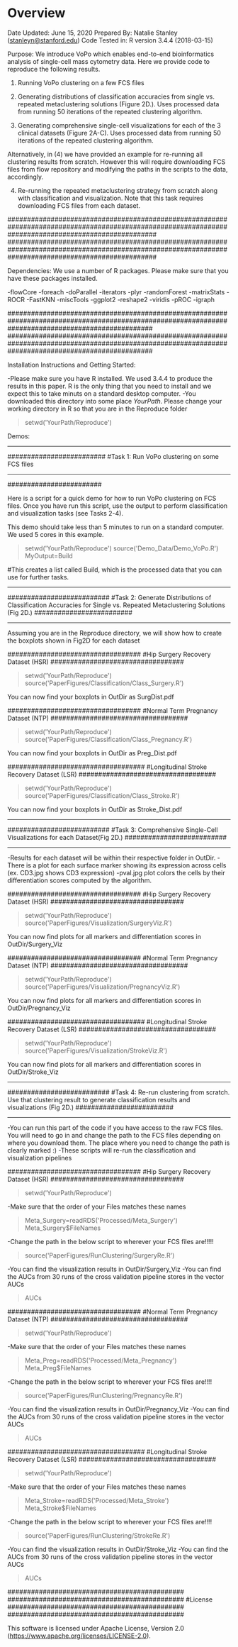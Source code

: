 
# Overview

Date Updated: June 15, 2020
Prepared By: Natalie Stanley (stanleyn@stanford.edu)
Code Tested in: R version 3.4.4 (2018-03-15)

Purpose: We introduce VoPo which enables end-to-end bioinformatics analysis of single-cell mass cytometry data. Here we provide code to reproduce the following results. 
1) Running VoPo clustering on a few FCS files

2) Generating distributions of classification accuracies from single vs. repeated metaclustering solutions (Figure 2D.). Uses processed data from running 50 iterations of the repeated clustering algorithm.

3) Generating comprehensive single-cell visualizations for each of the 3 clinical datasets (Figure 2A-C). Uses processed data from running 50 iterations of the repeated clustering algorithm. 

Alternatively, in (4) we have provided an example for re-running all clustering results from scratch. However this will require downloading FCS files from flow repository and modifying the paths in the scripts to the data, accordingly.  

4) Re-running the repeated metaclustering strategy from scratch along with classification and visualization. Note that this task requires downloading FCS files from each dataset. 

######################################################################################################################################################
######################################################################################################################################################

Dependencies: We use a number of R packages. Please make sure that you have these packages installed.

-flowCore
-foreach
-doParallel
-iterators
-plyr
-randomForest
-matrixStats
-ROCR
-FastKNN
-miscTools
-ggplot2
-reshape2
-viridis
-pROC
-igraph

#####################################################################################################################################################
#####################################################################################################################################################

Installation Instructions and Getting Started:

-Please make sure you have R installed. We used 3.4.4 to produce the results in this paper. R is the only thing that you need to install and we expect this to take minuts on a standard desktop computer.
-You downloaded this directory into some place *YourPath*. Please change your working directory in R so that you are in the Reproduce folder

>setwd('YourPath/Reproduce')

Demos:

*************************
#########################
#Task 1: Run VoPo clustering on some FCS files
*************************
########################

Here is a script for a quick demo for how to run VoPo clustering on FCS files. Once you have run this script, use the output to perform classification and visualization tasks (see Tasks 2-4). 

This demo should take less than 5 minutes to run on a standard computer. We used 5 cores in this example.

>setwd('YourPath/Reproduce')
>source('Demo_Data/Demo_VoPo.R')
>MyOutput=Build

#This creates a list called Build, which is the processed data that you can use for further tasks. 

**************************
##########################
#Task 2: Generate Distributions of Classification Accuracies for Single vs. Repeated Metaclustering Solutions (Fig 2D.)
#########################
***************************
Assuming you are in the Reproduce directory, we will show how to create the boxplots shown in Fig2D for each dataset

##################################
#Hip Surgery Recovery Dataset (HSR)
##################################
>setwd('YourPath/Reproduce')
>source('PaperFigures/Classification/Class_Surgery.R')

You can now find your boxplots in OutDir as SurgDist.pdf

##################################
#Normal Term Pregnancy Dataset (NTP)
###################################
>setwd('YourPath/Reproduce')
>source('PaperFigures/Classification/Class_Pregnancy.R')

You can now find your boxplots in OutDir as Preg_Dist.pdf

###################################
#Longitudinal Stroke Recovery Dataset (LSR)
###################################
>setwd('YourPath/Reproduce')
>source('PaperFigures/Classification/Class_Stroke.R')

You can now find your boxplots in OutDir as Stroke_Dist.pdf

**************************
##########################
#Task 3: Comprehensive Single-Cell Visualizations for each Dataset(Fig 2D.)
##########################
***************************

-Results for each dataset will be within their respective folder in OutDir. 
-There is a plot for each surface marker showing its expression across cells (ex. CD3.jpg shows CD3 expression)
-pval.jpg plot colors the cells by their differentiation scores computed by the algorithm. 

##################################
#Hip Surgery Recovery Dataset (HSR)
##################################
>setwd('YourPath/Reproduce')
>source('PaperFigures/Visualization/SurgeryViz.R')

You can now find plots for all markers and differentiation scores in OutDir/Surgery_Viz

##################################
#Normal Term Pregnancy Dataset (NTP)
###################################
>setwd('YourPath/Reproduce')
>source('PaperFigures/Visualization/PregnancyViz.R')

You can now find plots for all markers and differentiation scores in OutDir/Pregnancy_Viz

###################################
#Longitudinal Stroke Recovery Dataset (LSR)
###################################
>setwd('YourPath/Reproduce')
>source('PaperFigures/Visualization/StrokeViz.R')

You can now find plots for all markers and differentiation scores in OutDir/Stroke_Viz

**************************
##########################
#Task 4: Re-run clustering from scratch. Use that clustering result to generate classification results and visualizations (Fig 2D.)
#########################
***************************

-You can run this part of the code if you have access to the raw FCS files. You will need to go in and change the path to the FCS files depending on where you download them. The place where you need to change the path is clearly marked :)
-These scripts will re-run the classification and visualization pipelines

##################################
#Hip Surgery Recovery Dataset (HSR)
##################################

>setwd('YourPath/Reproduce')

-Make sure that the order of your Files matches these names
>Meta_Surgery=readRDS('Processed/Meta_Surgery')
>Meta_Surgery$FileNames

-Change the path in the below script to wherever your FCS files are!!!!!

>source('PaperFigures/RunClustering/SurgeryRe.R')

-You can find the visualization results in OutDir/Surgery_Viz
-You can find the AUCs from 30 runs of the cross validation pipeline stores in the vector AUCs

>AUCs 

##################################
#Normal Term Pregnancy Dataset (NTP)
###################################
>setwd('YourPath/Reproduce')

-Make sure that the order of your Files matches these names
>Meta_Preg=readRDS('Processed/Meta_Pregnancy')
>Meta_Preg$FileNames

-Change the path in the below script to wherever your FCS files are!!!!

>source('PaperFigures/RunClustering/PregnancyRe.R')

-You can find the visualization results in OutDir/Pregnancy_Viz
-You can find the AUCs from 30 runs of the cross validation pipeline stores in the vector AUCs

>AUCs 

###################################
#Longitudinal Stroke Recovery Dataset (LSR)
###################################
>setwd('YourPath/Reproduce')

-Make sure that the order of your Files matches these names
>Meta_Stroke=readRDS('Processed/Meta_Stroke')
>Meta_Stroke$FileNames

-Change the path in the below script to wherever your FCS files are!!!!

>source('PaperFigures/RunClustering/StrokeRe.R')

-You can find the visualization results in OutDir/Stroke_Viz
-You can find the AUCs from 30 runs of the cross validation pipeline stores in the vector AUCs

>AUCs

#############################################
#############################################
#License
#############################################
#############################################

This software is licensed under Apache License, Version 2.0 (https://www.apache.org/licenses/LICENSE-2.0). 
